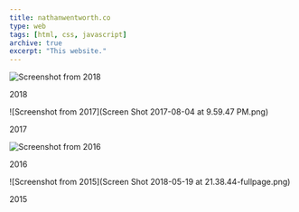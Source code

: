 ```yaml
---
title: nathanwentworth.co
type: web
tags: [html, css, javascript]
archive: true
excerpt: "This website."
---
```


![Screenshot from 2018](Screen-Shot-2018-05-17-at-15.53.25-fullpage.jpg)

2018

![Screenshot from 2017](Screen Shot 2017-08-04 at 9.59.47 PM.png)

2017

![Screenshot from 2016](Screen-Shot-2018-05-19-at-21.40.42-fullpage.jpg)

2016

![Screenshot from 2015](Screen Shot 2018-05-19 at 21.38.44-fullpage.png)

2015
